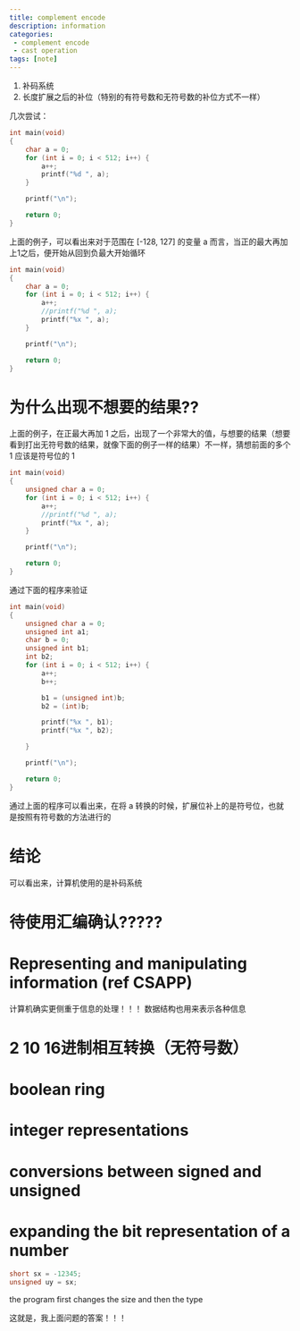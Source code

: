 ```yaml
---
title: complement encode
description: information
categories:
 - complement encode
 - cast operation
tags: [note]
---
```



1. 补码系统
2. 长度扩展之后的补位（特别的有符号数和无符号数的补位方式不一样）


几次尝试：

```c
int main(void)
{
    char a = 0;
    for (int i = 0; i < 512; i++) {
        a++;
        printf("%d ", a);
    }

    printf("\n");

    return 0;
}

```
上面的例子，可以看出来对于范围在 [-128, 127] 的变量 a 而言，当正的最大再加上1之后，便开始从回到负最大开始循环


```c
int main(void)
{
    char a = 0;
    for (int i = 0; i < 512; i++) {
        a++;
        //printf("%d ", a);
        printf("%x ", a);
    }

    printf("\n");

    return 0;
}

```

# 为什么出现不想要的结果??
上面的例子，在正最大再加 1 之后，出现了一个非常大的值，与想要的结果（想要看到打出无符号数的结果，就像下面的例子一样的结果）不一样，猜想前面的多个 1 应该是符号位的 1

```c
int main(void)
{
    unsigned char a = 0;
    for (int i = 0; i < 512; i++) {
        a++;
        //printf("%d ", a);
        printf("%x ", a);
    }

    printf("\n");

    return 0;
}

```

通过下面的程序来验证
```c
int main(void)
{
    unsigned char a = 0;
    unsigned int a1;
    char b = 0;
    unsigned int b1;
    int b2;
    for (int i = 0; i < 512; i++) {
        a++;
        b++;

        b1 = (unsigned int)b;
        b2 = (int)b;

        printf("%x ", b1);
        printf("%x ", b2);

    }

    printf("\n");

    return 0;
}


```


通过上面的程序可以看出来，在将 a 转换的时候，扩展位补上的是符号位，也就是按照有符号数的方法进行的



# 结论
可以看出来，计算机使用的是补码系统

# 待使用汇编确认?????



# Representing and manipulating information (ref CSAPP)
计算机确实更侧重于信息的处理！！！
数据结构也用来表示各种信息


# 2 10 16进制相互转换（无符号数）
# boolean ring



# integer representations
# conversions between signed and unsigned
# expanding the bit representation of a number
```c
short sx = -12345;
unsigned uy = sx;
```
the program first changes the size and then the type

这就是，我上面问题的答案！！！



